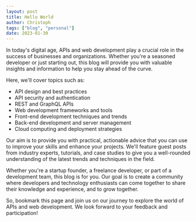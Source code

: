 ```yaml
---
layout: post
title: Hello World
author: Christoph
tags: ["blog", "personal"]
date: 2023-01-30
---
```


In today's digital age, APIs and web development play a crucial role in the success of businesses and organizations. Whether you're a seasoned developer or just starting out, this blog will provide you with valuable insights and information to help you stay ahead of the curve.

Here, we'll cover topics such as:

- API design and best practices
- API security and authentication
- REST and GraphQL APIs
- Web development frameworks and tools
- Front-end development techniques and trends
- Back-end development and server management
- Cloud computing and deployment strategies

Our aim is to provide you with practical, actionable advice that you can use to improve your skills and enhance your projects. We'll feature guest posts from industry experts, tutorials, and case studies to give you a well-rounded understanding of the latest trends and techniques in the field.

Whether you're a startup founder, a freelance developer, or part of a development team, this blog is for you. Our goal is to create a community where developers and technology enthusiasts can come together to share their knowledge and experience, and to grow together.

So, bookmark this page and join us on our journey to explore the world of APIs and web development. We look forward to your feedback and participation!
